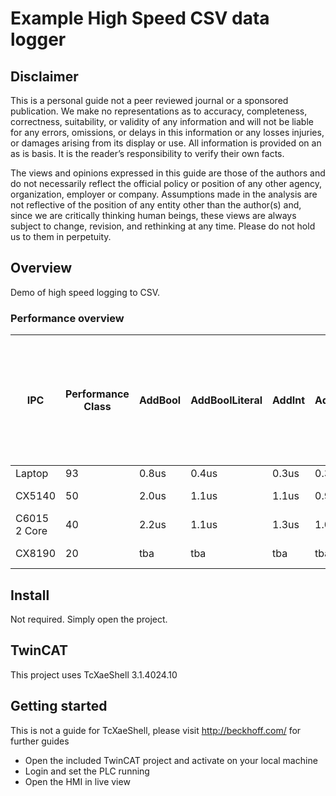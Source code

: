 # Example High Speed CSV data logger

## Disclaimer
This is a personal guide not a peer reviewed journal or a sponsored publication. We make
no representations as to accuracy, completeness, correctness, suitability, or validity of any
information and will not be liable for any errors, omissions, or delays in this information or any
losses injuries, or damages arising from its display or use. All information is provided on an as
is basis. It is the reader’s responsibility to verify their own facts.

The views and opinions expressed in this guide are those of the authors and do not
necessarily reflect the official policy or position of any other agency, organization, employer or
company. Assumptions made in the analysis are not reflective of the position of any entity
other than the author(s) and, since we are critically thinking human beings, these views are
always subject to change, revision, and rethinking at any time. Please do not hold us to them
in perpetuity.

## Overview 
Demo of high speed logging to CSV.  

### Performance overview
IPC | Performance Class | AddBool | AddBoolLiteral | AddInt | AddIntLiteral | AddString "test" | AddStringLiteral "test" | Max buffer size (Write 10000 records of 8 x int, task @ 1ms)
-|-|-|-|-|-|-|-|-
Laptop | 93 | 0.8us | 0.4us | 0.3us | 0.3us | 0.6us | 0.3us | 
CX5140 | 50 | 2.0us | 1.1us | 1.1us | 0.9us | 1.3us | 1.0us | 6453 Bytes
C6015 2 Core| 40 | 2.2us | 1.1us | 1.3us | 1.0us | 1.4us | 1.3us | 3100 Bytes
CX8190 | 20 | tba | tba | tba | tba | tba | tba | 4650 Bytes

## Install 
Not required.  Simply open the project.

## TwinCAT
This project uses TcXaeShell 3.1.4024.10

## Getting started
This is not a guide for TcXaeShell, please visit http://beckhoff.com/ for further guides
* Open the included TwinCAT project and activate on your local machine
* Login and set the PLC running
* Open the HMI in live view

